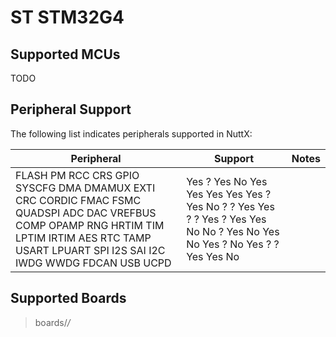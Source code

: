 # ST STM32G4

## Supported MCUs

TODO

## Peripheral Support

The following list indicates peripherals supported in NuttX:

| Peripheral                                                                                                                                                                                        | Support                                                                                                                   | Notes |
| ------------------------------------------------------------------------------------------------------------------------------------------------------------------------------------------------- | ------------------------------------------------------------------------------------------------------------------------- | ----- |
| FLASH PM RCC CRS GPIO SYSCFG DMA DMAMUX EXTI CRC CORDIC FMAC FSMC QUADSPI ADC DAC VREFBUS COMP OPAMP RNG HRTIM TIM LPTIM IRTIM AES RTC TAMP USART LPUART SPI I2S SAI I2C IWDG WWDG FDCAN USB UCPD | Yes ? Yes No Yes Yes Yes Yes Yes ? Yes No ? ? Yes Yes ? ? Yes ? Yes Yes No No ? Yes No Yes No Yes ? No Yes ? ? Yes Yes No |       |

## Supported Boards

> boards/*/*
